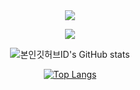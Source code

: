 
<div align="center">
<img src="https://capsule-render.vercel.app/api?type=waving&color=FDF6E3&height=300&section=header&text=👩‍💻&nbsp;SejungSon&nbsp;Github&nbsp;👾%20&animation=blink&fontColor=489CD5&fontSize=50" />
  
  <a href="https://hits.seeyoufarm.com"><img src="https://hits.seeyoufarm.com/api/count/incr/badge.svg?url=https%3A%2F%2Fgithub.com%2Faaissj%2Fhit-counter&count_bg=%239FAD31&title_bg=%23489CD5&icon=github.svg&icon_color=%23FDF6E3&title=hits&edge_flat=false"/></a>


  ![본인깃허브ID's GitHub stats](https://github-readme-stats.vercel.app/api?username=AAISSJ&show_icons=true&theme=solarized-light)


  [![Top Langs](https://github-readme-stats.vercel.app/api/top-langs/?username=AAISSJ&layout=compact&theme=solarized-light&langs_count=10)](https://github.com/anuraghazra/github-readme-stats)


</div>
